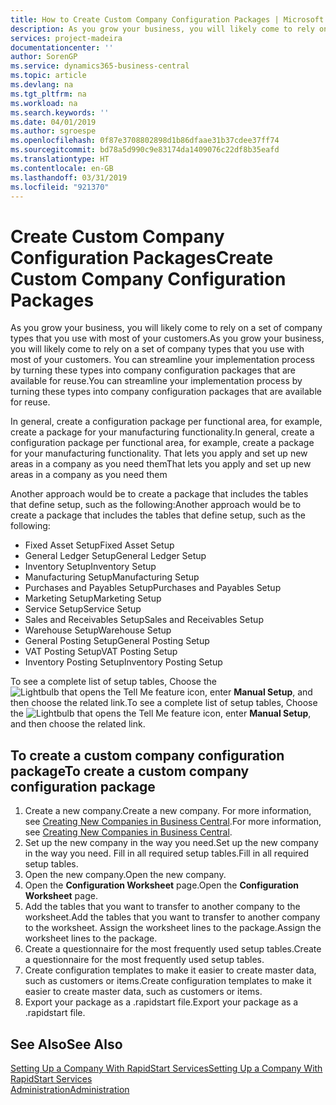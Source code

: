```yaml
---
title: How to Create Custom Company Configuration Packages | Microsoft Docs
description: As you grow your business, you will likely come to rely on a set of company types that you use with most of your customers. You can streamline your implementation process by turning these types into company configuration packages that are available for reuse.
services: project-madeira
documentationcenter: ''
author: SorenGP
ms.service: dynamics365-business-central
ms.topic: article
ms.devlang: na
ms.tgt_pltfrm: na
ms.workload: na
ms.search.keywords: ''
ms.date: 04/01/2019
ms.author: sgroespe
ms.openlocfilehash: 0f87e3708802898d1b86dfaae31b37cdee37ff74
ms.sourcegitcommit: bd78a5d990c9e83174da1409076c22df8b35eafd
ms.translationtype: HT
ms.contentlocale: en-GB
ms.lasthandoff: 03/31/2019
ms.locfileid: "921370"
---
```

# <a name="create-custom-company-configuration-packages"></a><span data-ttu-id="69e57-104">Create Custom Company Configuration Packages</span><span class="sxs-lookup"><span data-stu-id="69e57-104">Create Custom Company Configuration Packages</span></span>
<span data-ttu-id="69e57-105">As you grow your business, you will likely come to rely on a set of company types that you use with most of your customers.</span><span class="sxs-lookup"><span data-stu-id="69e57-105">As you grow your business, you will likely come to rely on a set of company types that you use with most of your customers.</span></span> <span data-ttu-id="69e57-106">You can streamline your implementation process by turning these types into company configuration packages that are available for reuse.</span><span class="sxs-lookup"><span data-stu-id="69e57-106">You can streamline your implementation process by turning these types into company configuration packages that are available for reuse.</span></span>  

<span data-ttu-id="69e57-107">In general, create a configuration package per functional area, for example, create a package for your manufacturing functionality.</span><span class="sxs-lookup"><span data-stu-id="69e57-107">In general, create a configuration package per functional area, for example, create a package for your manufacturing functionality.</span></span> <span data-ttu-id="69e57-108">That lets you apply and set up new areas in a company as you need them</span><span class="sxs-lookup"><span data-stu-id="69e57-108">That lets you apply and set up new areas in a company as you need them</span></span>  

<span data-ttu-id="69e57-109">Another approach would be to create a package that includes the tables that define setup, such as the following:</span><span class="sxs-lookup"><span data-stu-id="69e57-109">Another approach would be to create a package that includes the tables that define setup, such as the following:</span></span>  

-   <span data-ttu-id="69e57-110">Fixed Asset Setup</span><span class="sxs-lookup"><span data-stu-id="69e57-110">Fixed Asset Setup</span></span>  
-   <span data-ttu-id="69e57-111">General Ledger Setup</span><span class="sxs-lookup"><span data-stu-id="69e57-111">General Ledger Setup</span></span>  
-   <span data-ttu-id="69e57-112">Inventory Setup</span><span class="sxs-lookup"><span data-stu-id="69e57-112">Inventory Setup</span></span>  
-   <span data-ttu-id="69e57-113">Manufacturing Setup</span><span class="sxs-lookup"><span data-stu-id="69e57-113">Manufacturing Setup</span></span>  
-   <span data-ttu-id="69e57-114">Purchases and Payables Setup</span><span class="sxs-lookup"><span data-stu-id="69e57-114">Purchases and Payables Setup</span></span>  
-   <span data-ttu-id="69e57-115">Marketing Setup</span><span class="sxs-lookup"><span data-stu-id="69e57-115">Marketing Setup</span></span>  
-   <span data-ttu-id="69e57-116">Service Setup</span><span class="sxs-lookup"><span data-stu-id="69e57-116">Service Setup</span></span>  
-   <span data-ttu-id="69e57-117">Sales and Receivables Setup</span><span class="sxs-lookup"><span data-stu-id="69e57-117">Sales and Receivables Setup</span></span>  
-   <span data-ttu-id="69e57-118">Warehouse Setup</span><span class="sxs-lookup"><span data-stu-id="69e57-118">Warehouse Setup</span></span>  
-   <span data-ttu-id="69e57-119">General Posting Setup</span><span class="sxs-lookup"><span data-stu-id="69e57-119">General Posting Setup</span></span>  
-   <span data-ttu-id="69e57-120">VAT Posting Setup</span><span class="sxs-lookup"><span data-stu-id="69e57-120">VAT Posting Setup</span></span>  
-   <span data-ttu-id="69e57-121">Inventory Posting Setup</span><span class="sxs-lookup"><span data-stu-id="69e57-121">Inventory Posting Setup</span></span>  

<span data-ttu-id="69e57-122">To see a complete list of setup tables, Choose the ![Lightbulb that opens the Tell Me feature](media/ui-search/search_small.png "Tell me what you want to do") icon, enter **Manual Setup**, and then choose the related link.</span><span class="sxs-lookup"><span data-stu-id="69e57-122">To see a complete list of setup tables, Choose the ![Lightbulb that opens the Tell Me feature](media/ui-search/search_small.png "Tell me what you want to do") icon, enter **Manual Setup**, and then choose the related link.</span></span>  

## <a name="to-create-a-custom-company-configuration-package"></a><span data-ttu-id="69e57-123">To create a custom company configuration package</span><span class="sxs-lookup"><span data-stu-id="69e57-123">To create a custom company configuration package</span></span>  
1.  <span data-ttu-id="69e57-124">Create a new company.</span><span class="sxs-lookup"><span data-stu-id="69e57-124">Create a new company.</span></span> <span data-ttu-id="69e57-125">For more information, see [Creating New Companies in Business Central](about-new-company.md).</span><span class="sxs-lookup"><span data-stu-id="69e57-125">For more information, see [Creating New Companies in Business Central](about-new-company.md).</span></span>  
3.  <span data-ttu-id="69e57-126">Set up the new company in the way you need.</span><span class="sxs-lookup"><span data-stu-id="69e57-126">Set up the new company in the way you need.</span></span> <span data-ttu-id="69e57-127">Fill in all required setup tables.</span><span class="sxs-lookup"><span data-stu-id="69e57-127">Fill in all required setup tables.</span></span>  
4.  <span data-ttu-id="69e57-128">Open the new company.</span><span class="sxs-lookup"><span data-stu-id="69e57-128">Open the new company.</span></span>
5. <span data-ttu-id="69e57-129">Open the **Configuration Worksheet** page.</span><span class="sxs-lookup"><span data-stu-id="69e57-129">Open the **Configuration Worksheet** page.</span></span>  
6.  <span data-ttu-id="69e57-130">Add the tables that you want to transfer to another company to the worksheet.</span><span class="sxs-lookup"><span data-stu-id="69e57-130">Add the tables that you want to transfer to another company to the worksheet.</span></span> <span data-ttu-id="69e57-131">Assign the worksheet lines to the package.</span><span class="sxs-lookup"><span data-stu-id="69e57-131">Assign the worksheet lines to the package.</span></span>  
7.  <span data-ttu-id="69e57-132">Create a questionnaire for the most frequently used setup tables.</span><span class="sxs-lookup"><span data-stu-id="69e57-132">Create a questionnaire for the most frequently used setup tables.</span></span>  
8.  <span data-ttu-id="69e57-133">Create configuration templates to make it easier to create master data, such as customers or items.</span><span class="sxs-lookup"><span data-stu-id="69e57-133">Create configuration templates to make it easier to create master data, such as customers or items.</span></span>  
9.  <span data-ttu-id="69e57-134">Export your package as a .rapidstart file.</span><span class="sxs-lookup"><span data-stu-id="69e57-134">Export your package as a .rapidstart file.</span></span>  

## <a name="see-also"></a><span data-ttu-id="69e57-135">See Also</span><span class="sxs-lookup"><span data-stu-id="69e57-135">See Also</span></span>  
[<span data-ttu-id="69e57-136">Setting Up a Company With RapidStart Services</span><span class="sxs-lookup"><span data-stu-id="69e57-136">Setting Up a Company With RapidStart Services</span></span>](admin-set-up-a-company-with-rapidstart.md)  
[<span data-ttu-id="69e57-137">Administration</span><span class="sxs-lookup"><span data-stu-id="69e57-137">Administration</span></span>](admin-setup-and-administration.md)
